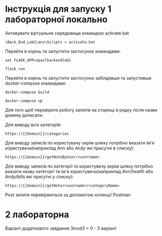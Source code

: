 # Інструкція для запуску 1 лабораторної локально

Активувати віртуальне середовище командою activate.bat

`\Back_End_Lab1\env\Scripts > activate.bat`

Перейти в корінь та запустити застосунок командами:

`set FLASK_APP=npavlbackendlab1`

`flask run`

Перейти в корінь та запустити застосунок забілдивши та запустивши docker-compose командами:

`docker-compose build`

`docker-compose up`

Для того щоб перевірити роботу запитів на сторінці в рядку після назви домену дописати:

Для виводу всіх категорій:

`https://{{domain}}/categories`

Для виводу записів по користувачу окрім шляху потрібно вказати ім'я користувача(наприклад Ann або Andy які присутні в списку):

`https://{{domain}}/getNoteByUser/<username>`

Для виводу записів по категорії та користувачу окрім шляху потрібно вказати назву категорії та ім'я користувача(наприклад Ann/health або Andy/bills які присутні у списку):

`https://{{domain}}/getNote/<username>/<categoryName>`

Post запити перевіряються за допомогою колекції Postman

# 2 лабораторна

Варіант додаткового завдання 3mod3 = 0 - 3 варіант